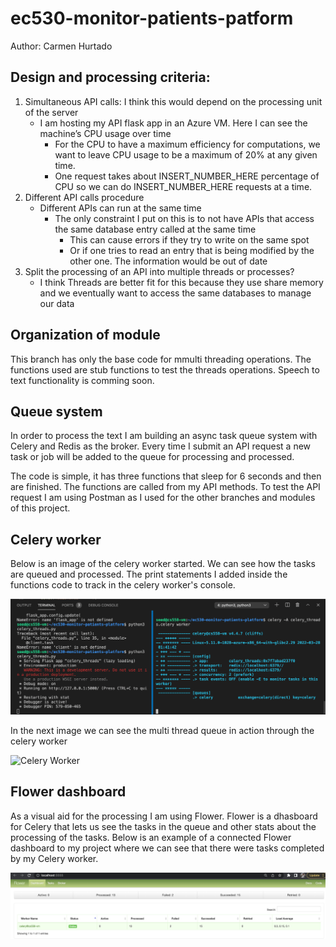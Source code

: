 # ec530-monitor-patients-patform

Author: Carmen Hurtado 

## Design and processing criteria:

1. Simultaneous API calls: I think this would depend on the processing unit of the server
    - I am hosting my API flask app in an Azure VM. Here I can see the machine’s CPU usage over time
        - For the CPU to have a maximum efficiency for computations, we want to leave CPU usage to be a maximum of 20% at any given time. 
        - One request takes about INSERT_NUMBER_HERE percentage of CPU so we can do INSERT_NUMBER_HERE requests at a time. 
2. Different API calls procedure
    - Different APIs can run at the same time
        - The only constraint I put on this is to not have APIs that access the same database entry called at the same time
            - This can cause errors if they try to write on the same spot
            - Or if one tries to read an entry that is being modified by the other one. The information would be out of date
3. Split the processing of an API into multiple threads or processes?
    - I think Threads are better fit for this because they use share memory and we eventually want to access the same databases to manage our data 

## Organization of module 
This branch has only the base code for mmulti threading operations. The functions used are stub functions to test the threads operations. Speech to text functionality is comming soon. 


## Queue system
In order to process the text I am building an async task queue system with Celery and Redis as the broker. 
Every time I submit an API request a new task or job will be added to the queue for processing and processed. 

The code is simple, it has three functions that sleep for 6 seconds and then are finished. The functions are called from my API methods. To test the API request I am using Postman as I used for the other branches and modules of this project. 

## Celery worker 
Below is an image of the celery worker started. We can see how the tasks are queued and processed. The print statements I added inside the functions code to track in the celery worker's console. 

![Celery Worker](/images/celery-worker-started.png)

In the next image we can see the multi thread queue in action through the celery worker

![Celery Worker](/images/stubs-multi-threads-celery.png)

## Flower dashboard
As a visual aid for the processing I am using Flower. Flower is a dhasboard for Celery that lets us see the tasks in the queue and other stats about the processing of the tasks. Below is an example of a connected Flower dashboard to my project where we can see that there were tasks completed by my Celery worker. 

![Celery Worker](/images/Flower-try1.png)